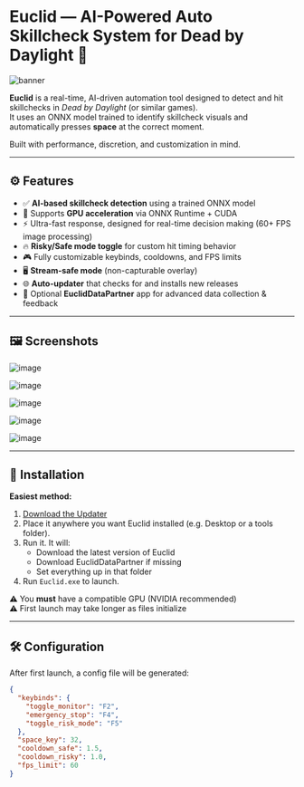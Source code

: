 # Euclid — AI-Powered Auto Skillcheck System for Dead by Daylight 🎯

![banner](https://github.com/user-attachments/assets/271b9a83-374c-4592-a03e-8b0eec4f862e)


**Euclid** is a real-time, AI-driven automation tool designed to detect and hit skillchecks in *Dead by Daylight* (or similar games).  
It uses an ONNX model trained to identify skillcheck visuals and automatically presses **space** at the correct moment.

Built with performance, discretion, and customization in mind.

---

## ⚙️ Features

- ✅ **AI-based skillcheck detection** using a trained ONNX model  
- 🧠 Supports **GPU acceleration** via ONNX Runtime + CUDA  
- ⚡ Ultra-fast response, designed for real-time decision making (60+ FPS image processing)  
- 🔥 **Risky/Safe mode toggle** for custom hit timing behavior  
- 🎮 Fully customizable keybinds, cooldowns, and FPS limits  
- 🖥️ **Stream-safe mode** (non-capturable overlay)  
- 🌐 **Auto-updater** that checks for and installs new releases  
- 🧪 Optional **EuclidDataPartner** app for advanced data collection & feedback

---

## 🖼️ Screenshots

![image](https://github.com/user-attachments/assets/594634eb-b8a3-47f4-a341-d2ade5fa58c7)

![image](https://github.com/user-attachments/assets/3593040c-7c34-4733-a756-2d6ff019ad03)

![image](https://github.com/user-attachments/assets/c6220f12-f435-4ee3-955d-06ae3b29a065)

![image](https://github.com/user-attachments/assets/ab906d6a-17e7-41b2-a746-f78ef98ecb85)


![image](https://github.com/user-attachments/assets/0c768643-8627-459e-ade3-5d26b40dd652)


---

## 🧰 Installation

**Easiest method:**
1. [Download the Updater](https://github.com/ItsK9ick/Euclid/releases/latest/download/updater.exe)
2. Place it anywhere you want Euclid installed (e.g. Desktop or a tools folder).
3. Run it. It will:
   - Download the latest version of Euclid
   - Download EuclidDataPartner if missing
   - Set everything up in that folder
4. Run `Euclid.exe` to launch.

⚠️ You **must** have a compatible GPU (NVIDIA recommended)  
⚠️ First launch may take longer as files initialize

---

## 🛠 Configuration

After first launch, a config file will be generated:

```json
{
  "keybinds": {
    "toggle_monitor": "F2",
    "emergency_stop": "F4",
    "toggle_risk_mode": "F5"
  },
  "space_key": 32,
  "cooldown_safe": 1.5,
  "cooldown_risky": 1.0,
  "fps_limit": 60
}
